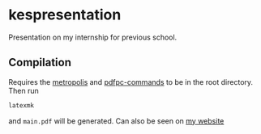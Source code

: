 # kespresentation
Presentation on my internship for previous school.

## Compilation
Requires the [metropolis](https://github.com/matze/mtheme) and [pdfpc-commands](https://github.com/pdfpc/pdfpc.github.io/blob/master/demo/pdfpc-video-example/pdfpc-commands.sty) to be in the root directory.
Then run
```bash
latexmk
```
and `main.pdf` will be generated. Can also be seen on [my website](http://tomeaton.uk/kespresentation.pdf)
